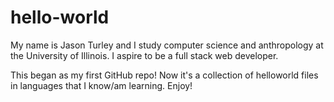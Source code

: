 # hello-world
My name is Jason Turley and I study computer science and anthropology at the University of Illinois.
I aspire to be a full stack web developer.

This began as my first GitHub repo! Now it's a collection of helloworld files in languages that I know/am learning. Enjoy!
